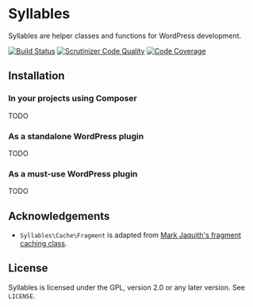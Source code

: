 # Syllables

Syllables are helper classes and functions for WordPress development.

[![Build Status](https://travis-ci.org/goblindegook/Syllables.svg?branch=master)](https://travis-ci.org/goblindegook/Syllables) [![Scrutinizer Code Quality](https://scrutinizer-ci.com/g/goblindegook/Syllables/badges/quality-score.png?b=master)](https://scrutinizer-ci.com/g/goblindegook/Syllables/?branch=master) [![Code Coverage](https://scrutinizer-ci.com/g/goblindegook/Syllables/badges/coverage.png?b=master)](https://scrutinizer-ci.com/g/goblindegook/Syllables/?branch=master)

## Installation

### In your projects using Composer

TODO

### As a standalone WordPress plugin

TODO

### As a must-use WordPress plugin

TODO

## Acknowledgements

* `Syllables\Cache\Fragment` is adapted from [Mark Jaquith's fragment caching class](http://markjaquith.wordpress.com/2013/04/26/fragment-caching-in-wordpress/).

## License

Syllables is licensed under the GPL, version 2.0 or any later version. See `LICENSE`.
